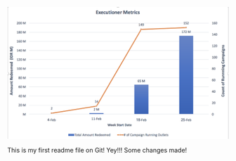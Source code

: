 ![First image](/assets/executioner_metrics.png)

This is my first readme file on Git! Yey!!!
Some changes made!
